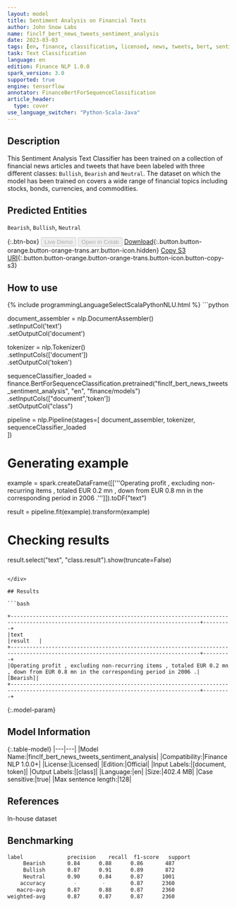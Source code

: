 ```yaml
---
layout: model
title: Sentiment Analysis on Financial Texts
author: John Snow Labs
name: finclf_bert_news_tweets_sentiment_analysis
date: 2023-03-03
tags: [en, finance, classification, licensed, news, tweets, bert, sentiment, tensorflow]
task: Text Classification
language: en
edition: Finance NLP 1.0.0
spark_version: 3.0
supported: true
engine: tensorflow
annotator: FinanceBertForSequenceClassification
article_header:
  type: cover
use_language_switcher: "Python-Scala-Java"
---
```


## Description

This Sentiment Analysis Text Classifier has been trained on  a collection of financial news articles and tweets that have been labeled with three different classes: `Bullish`, `Bearish` and `Neutral`. The dataset on which the model has been trained on covers a wide range of financial topics including stocks, bonds, currencies, and commodities.

## Predicted Entities

`Bearish`, `Bullish`, `Neutral`

{:.btn-box}
<button class="button button-orange" disabled>Live Demo</button>
<button class="button button-orange" disabled>Open in Colab</button>
[Download](https://s3.amazonaws.com/auxdata.johnsnowlabs.com/finance/models/finclf_bert_news_tweets_sentiment_analysis_en_1.0.0_3.0_1677854100676.zip){:.button.button-orange.button-orange-trans.arr.button-icon.hidden}
[Copy S3 URI](s3://auxdata.johnsnowlabs.com/finance/models/finclf_bert_news_tweets_sentiment_analysis_en_1.0.0_3.0_1677854100676.zip){:.button.button-orange.button-orange-trans.button-icon.button-copy-s3}

## How to use



<div class="tabs-box" markdown="1">
{% include programmingLanguageSelectScalaPythonNLU.html %}
```python
 
document_assembler = nlp.DocumentAssembler() \
    .setInputCol('text') \
    .setOutputCol('document')

tokenizer = nlp.Tokenizer() \
    .setInputCols(['document']) \
    .setOutputCol('token')

sequenceClassifier_loaded = finance.BertForSequenceClassification.pretrained("finclf_bert_news_tweets_sentiment_analysis", "en", "finance/models")\
  .setInputCols(["document",'token'])\
  .setOutputCol("class")

pipeline = nlp.Pipeline(stages=[
    document_assembler, 
    tokenizer,
    sequenceClassifier_loaded    
])

# Generating example
example = spark.createDataFrame([['''Operating profit , excluding non-recurring items , totaled EUR 0.2 mn , down from EUR 0.8 mn in the corresponding period in 2006 .''']]).toDF("text")

result = pipeline.fit(example).transform(example)

# Checking results
result.select("text", "class.result").show(truncate=False)

```

</div>

## Results

```bash

+----------------------------------------------------------------------------------------------------------------------------------+---------+
|text                                                                                                                              |result   |
+----------------------------------------------------------------------------------------------------------------------------------+---------+
|Operating profit , excluding non-recurring items , totaled EUR 0.2 mn , down from EUR 0.8 mn in the corresponding period in 2006 .|[Bearish]|
+----------------------------------------------------------------------------------------------------------------------------------+---------+

```

{:.model-param}
## Model Information

{:.table-model}
|---|---|
|Model Name:|finclf_bert_news_tweets_sentiment_analysis|
|Compatibility:|Finance NLP 1.0.0+|
|License:|Licensed|
|Edition:|Official|
|Input Labels:|[document, token]|
|Output Labels:|[class]|
|Language:|en|
|Size:|402.4 MB|
|Case sensitive:|true|
|Max sentence length:|128|

## References

In-house dataset

## Benchmarking

```bash
label              precision    recall  f1-score   support
     Bearish       0.84      0.88      0.86       487
     Bullish       0.87      0.91      0.89       872
     Neutral       0.90      0.84      0.87      1001
    accuracy         -        -        0.87      2360
   macro-avg       0.87      0.88      0.87      2360
weighted-avg       0.87      0.87      0.87      2360
```
